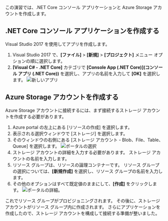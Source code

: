 この演習では、.NET Core コンソール アプリケーションと Azure Storage アカウントを作成します。

## <a name="create-a-net-core-console-application"></a>.NET Core コンソール アプリケーションを作成する

Visual Studio 2017 を使用してアプリを作成します。

1. Visual Studio 2017 で、**[ファイル]** > **[新規]** > **[プロジェクト]** メニュー オプションの順に選択します。
1. **[Visual C# - .NET Core]** カテゴリで **[Console App (.NET Core)]\(コンソール アプリ (.NET Core)\)** を選択し、アプリの名前を入力して **[OK]** を選択します。
  ![新しいアプリ](..\media-draft\0-new-console-app.png)

## <a name="create-an-azure-storage-account"></a>Azure Storage アカウントを作成する

Azure Storage アカウントに接続するには、まず接続するストレージ アカウントを作成する必要があります。

1. Azure portal の左上にある [リソースの作成] を選択します。
1. 表示される選択ウィンドウで [ストレージ] を選択します。
1. そのウィンドウの右側にある [ストレージ アカウント - Blob、File、Table、Queue] を選択します。
  ![ポータルの選択](..\media-draft\1-portal-storage-select.png)
1. ストレージ アカウントの詳細を入力する必要があります。 ストレージ アカウントの名前を入力します。
1. リソース グループは、リソースの論理コンテナーです。 リソース グループの選択については、**[新規作成]** を選択し、リソース グループの名前を入力します。
1. その他のオプションはすべて既定値のままにして、**[作成]** をクリックします。
  ![ポータルの詳細](..\media-draft\2-portal-storage-details.png)。

これでリソース グループがプロビジョニングされます。 その後に、ストレージ アカウントがリソース グループ内に作成されます。
さらにアプリケーションを作成したので、ストレージ アカウントを構成して接続する準備が整いました。
